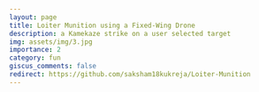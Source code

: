 ```yaml
---
layout: page
title: Loiter Munition using a Fixed-Wing Drone
description: a Kamekaze strike on a user selected target
img: assets/img/3.jpg
importance: 2
category: fun
giscus_comments: false
redirect: https://github.com/saksham18kukreja/Loiter-Munition
---
```


